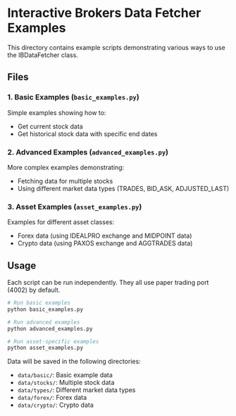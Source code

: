 # Interactive Brokers Data Fetcher Examples

This directory contains example scripts demonstrating various ways to use the IBDataFetcher class.

## Files

### 1. Basic Examples (`basic_examples.py`)
Simple examples showing how to:
- Get current stock data
- Get historical stock data with specific end dates

### 2. Advanced Examples (`advanced_examples.py`)
More complex examples demonstrating:
- Fetching data for multiple stocks
- Using different market data types (TRADES, BID_ASK, ADJUSTED_LAST)

### 3. Asset Examples (`asset_examples.py`)
Examples for different asset classes:
- Forex data (using IDEALPRO exchange and MIDPOINT data)
- Crypto data (using PAXOS exchange and AGGTRADES data)

## Usage

Each script can be run independently. They all use paper trading port (4002) by default.

```bash
# Run basic examples
python basic_examples.py

# Run advanced examples
python advanced_examples.py

# Run asset-specific examples
python asset_examples.py
```

Data will be saved in the following directories:
- `data/basic/`: Basic example data
- `data/stocks/`: Multiple stock data
- `data/types/`: Different market data types
- `data/forex/`: Forex data
- `data/crypto/`: Crypto data
